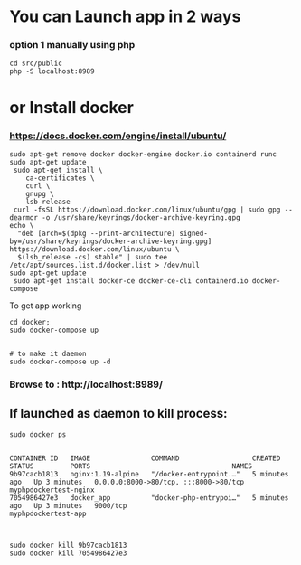 # You can Launch app in 2 ways

### option 1  manually using php 
```
cd src/public
php -S localhost:8989
```


# or Install docker
### https://docs.docker.com/engine/install/ubuntu/
```
sudo apt-get remove docker docker-engine docker.io containerd runc
sudo apt-get update
 sudo apt-get install \
    ca-certificates \
    curl \
    gnupg \
    lsb-release
 curl -fsSL https://download.docker.com/linux/ubuntu/gpg | sudo gpg --dearmor -o /usr/share/keyrings/docker-archive-keyring.gpg
echo \
  "deb [arch=$(dpkg --print-architecture) signed-by=/usr/share/keyrings/docker-archive-keyring.gpg] https://download.docker.com/linux/ubuntu \
  $(lsb_release -cs) stable" | sudo tee /etc/apt/sources.list.d/docker.list > /dev/null
sudo apt-get update
 sudo apt-get install docker-ce docker-ce-cli containerd.io docker-compose
```

To get app working
```
cd docker;
sudo docker-compose up


# to make it daemon 
sudo docker-compose up -d 
```

###  Browse to : http://localhost:8989/


## If launched as daemon to kill process:

```
sudo docker ps


CONTAINER ID   IMAGE               COMMAND                  CREATED         STATUS         PORTS                                   NAMES
9b97cacb1813   nginx:1.19-alpine   "/docker-entrypoint.…"   5 minutes ago   Up 3 minutes   0.0.0.0:8000->80/tcp, :::8000->80/tcp   myphpdockertest-nginx
7054986427e3   docker_app          "docker-php-entrypoi…"   5 minutes ago   Up 3 minutes   9000/tcp                                myphpdockertest-app



sudo docker kill 9b97cacb1813
sudo docker kill 7054986427e3
```


